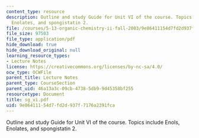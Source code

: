 ```yaml
---
content_type: resource
description: Outline and study Guide for Unit VI of the course. Topics include Enols,
  Enolates, and spongistatin 2.
file: /courses/5-13-organic-chemistry-ii-fall-2003/9e86411154d7fd2d937f7176a2391fca_sg_vi.pdf
file_size: 97503
file_type: application/pdf
hide_download: true
hide_download_original: null
learning_resource_types:
- Lecture Notes
license: https://creativecommons.org/licenses/by-nc-sa/4.0/
ocw_type: OCWFile
parent_title: Lecture Notes
parent_type: CourseSection
parent_uid: 46a13a3c-09cb-4738-5db9-9d45358bf255
resourcetype: Document
title: sg_vi.pdf
uid: 9e864111-54d7-fd2d-937f-7176a2391fca
---
```

Outline and study Guide for Unit VI of the course. Topics include Enols, Enolates, and spongistatin 2.